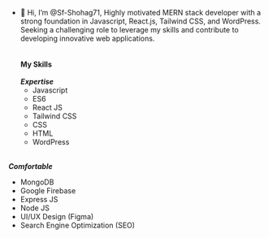 - 👋 Hi, I’m @Sf-Shohag71, 
Highly motivated MERN stack developer with a strong foundation in Javascript, React.js, Tailwind CSS, and WordPress. Seeking a challenging role to leverage my skills and contribute to developing innovative web applications.<br /><br /><br />
**My Skills** <br /><br />
  ***Expertise***
  - Javascript
  - ES6
  - React JS
  - Tailwind CSS
  - CSS
  - HTML
  - WordPress <br /><br />
  
***Comfortable***
  - MongoDB
  - Google Firebase
  - Express JS
  - Node JS
  - UI/UX Design (Figma)
  - Search Engine Optimization (SEO)
